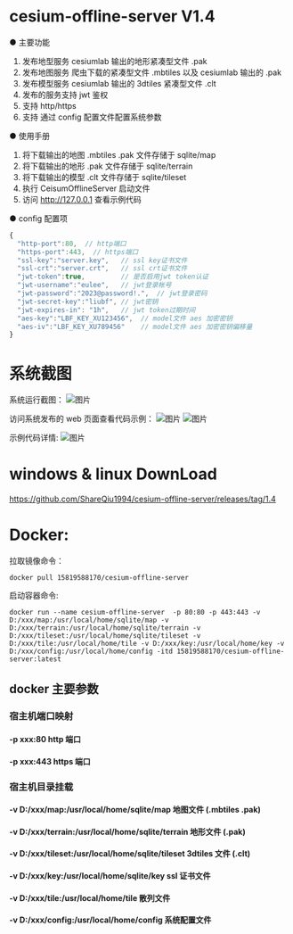 # cesium-offline-server V1.4

● 主要功能

1. 发布地型服务 cesiumlab 输出的地形紧凑型文件 .pak
2. 发布地图服务 爬虫下载的紧凑型文件 .mbtiles 以及 cesiumlab 输出的 .pak
3. 发布模型服务 cesiumlab 输出的 3dtiles 紧凑型文件 .clt
4. 发布的服务支持 jwt 鉴权
5. 支持 http/https
6. 支持 通过 config 配置文件配置系统参数

● 使用手册

1. 将下载输出的地图 .mbtiles .pak 文件存储于 sqlite/map
2. 将下载输出的地形 .pak 文件存储于 sqlite/terrain
3. 将下载输出的模型 .clt 文件存储于 sqlite/tileset
4. 执行 CeisumOfflineServer 启动文件
5. 访问 http://127.0.0.1 查看示例代码

● config 配置项

```javascript
{
  "http-port":80,  // http端口
  "https-port":443,  // https端口
  "ssl-key":"server.key",   // ssl key证书文件
  "ssl-crt":"server.crt",   // ssl crt证书文件
  "jwt-token":true,         // 是否启用jwt token认证
  "jwt-username":"eulee",   // jwt登录帐号
  "jwt-password":"2023@password!.",  // jwt登录密码
  "jwt-secret-key":"liubf", // jwt密钥
  "jwt-expires-in": "1h",   // jwt token过期时间
  "aes-key":"LBF_KEY_XU123456",  // model文件 aes 加密密钥
  "aes-iv":"LBF_KEY_XU789456"    // model文件 aes 加密密钥偏移量
}
```

# 系统截图

系统运行截图：
![图片](https://devmodels.oss-cn-shenzhen.aliyuncs.com/devtest/liubofang/images/%E5%BE%AE%E4%BF%A1%E5%9B%BE%E7%89%87_20230801175802.png)

访问系统发布的 web 页面查看代码示例：
![图片](https://devmodels.oss-cn-shenzhen.aliyuncs.com/devtest/liubofang/images/%E5%BE%AE%E4%BF%A1%E5%9B%BE%E7%89%87_20230801180410.png)
![图片](https://devmodels.oss-cn-shenzhen.aliyuncs.com/devtest/liubofang/images/%E5%BE%AE%E4%BF%A1%E5%9B%BE%E7%89%87_20230801180357.png)

示例代码详情:
![图片](https://devmodels.oss-cn-shenzhen.aliyuncs.com/devtest/liubofang/images/%E5%BE%AE%E4%BF%A1%E5%9B%BE%E7%89%87_20230801175028.png)

# windows & linux DownLoad

https://github.com/ShareQiu1994/cesium-offline-server/releases/tag/1.4

# Docker:

拉取镜像命令：

```
docker pull 15819588170/cesium-offline-server
```

启动容器命令:

```
docker run --name cesium-offline-server  -p 80:80 -p 443:443 -v D:/xxx/map:/usr/local/home/sqlite/map -v D:/xxx/terrain:/usr/local/home/sqlite/terrain -v D:/xxx/tileset:/usr/local/home/sqlite/tileset -v D:/xxx/tile:/usr/local/home/tile -v D:/xxx/key:/usr/local/home/key -v D:/xxx/config:/usr/local/home/config -itd 15819588170/cesium-offline-server:latest
```

## docker 主要参数

### 宿主机端口映射

#### -p xxx:80 http 端口

#### -p xxx:443 https 端口

### 宿主机目录挂载

#### -v D:/xxx/map:/usr/local/home/sqlite/map 地图文件 (.mbtiles .pak)

#### -v D:/xxx/terrain:/usr/local/home/sqlite/terrain 地形文件 (.pak)

#### -v D:/xxx/tileset:/usr/local/home/sqlite/tileset 3dtiles 文件 (.clt)

#### -v D:/xxx/key:/usr/local/home/sqlite/key ssl 证书文件

#### -v D:/xxx/tile:/usr/local/home/tile 散列文件

#### -v D:/xxx/config:/usr/local/home/config 系统配置文件

